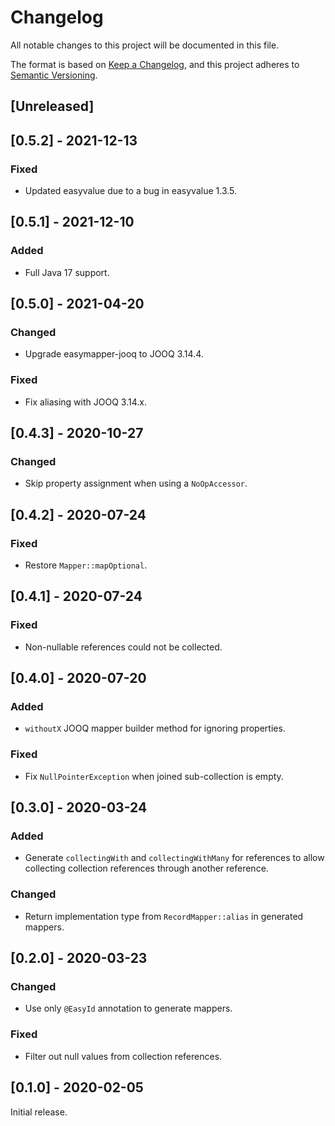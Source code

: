 # Changelog
All notable changes to this project will be documented in this file.

The format is based on [Keep a Changelog](https://keepachangelog.com/en/1.0.0/),
and this project adheres to [Semantic Versioning](https://semver.org/spec/v2.0.0.html).

## [Unreleased]

## [0.5.2] - 2021-12-13
### Fixed
- Updated easyvalue due to a bug in easyvalue 1.3.5.

## [0.5.1] - 2021-12-10
### Added
- Full Java 17 support.

## [0.5.0] - 2021-04-20
### Changed
- Upgrade easymapper-jooq to JOOQ 3.14.4.

### Fixed
- Fix aliasing with JOOQ 3.14.x.

## [0.4.3] - 2020-10-27
### Changed
- Skip property assignment when using a `NoOpAccessor`.

## [0.4.2] - 2020-07-24
### Fixed
- Restore `Mapper::mapOptional`.

## [0.4.1] - 2020-07-24
### Fixed
- Non-nullable references could not be collected.

## [0.4.0] - 2020-07-20
### Added
- `withoutX` JOOQ mapper builder method for ignoring properties.

### Fixed
- Fix `NullPointerException` when joined sub-collection is empty.

## [0.3.0] - 2020-03-24
### Added
- Generate `collectingWith` and `collectingWithMany` for references to allow
collecting collection references through another reference.

### Changed
- Return implementation type from `RecordMapper::alias` in generated mappers.

## [0.2.0] - 2020-03-23
### Changed
- Use only `@EasyId` annotation to generate mappers.

### Fixed
- Filter out null values from collection references.

## [0.1.0] - 2020-02-05

Initial release.
